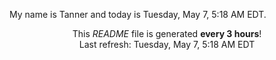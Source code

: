 My name is Tanner and today is Tuesday, May 7, 5:18 AM EDT.

<p align="center">This <i>README</i> file is generated <b>every 3 hours</b>!</br>Last refresh: Tuesday, May 7, 5:18 AM EDT<br /></p>
